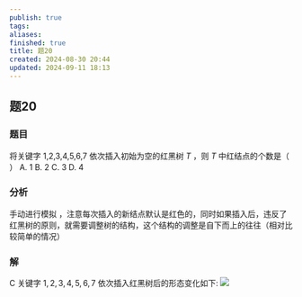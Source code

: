 ```yaml
---
publish: true
tags: 
aliases: 
finished: true
title: 题20
created: 2024-08-30 20:44
updated: 2024-09-11 18:13
---
```

## 题20
### 题目
将关键字 1,2,3,4,5,6,7 依次插入初始为空的红黑树 $T$ ，则 $T$ 中红结点的个数是（ ）
A. 1 
B. 2 
C. 3 
D. 4
### 分析
手动进行模拟 ，注意每次插入的新结点默认是红色的，同时如果插入后，违反了红黑树的原则，就需要调整树的结构，这个结构的调整是自下而上的往往（相对比较简单的情况）
### 解
C
关键字 $1,2,3,4,5,6,7$ 依次插入红黑树后的形态变化如下:
![](https://img.hwenyi.live/202409120228046.webp)
